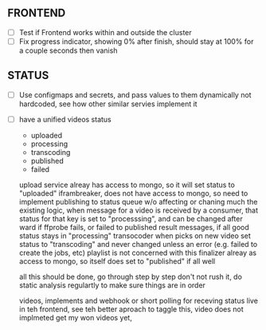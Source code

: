 ## FRONTEND

- [ ] Test if Frontend works within and outside the cluster
- [ ] Fix progress indicator, showing 0% after finish, should stay at 100% for a couple seconds then vanish

## STATUS

- [ ] Use configmaps and secrets, and pass values to them dynamically not hardcoded, see how other similar servies implement it

- [ ] have a unified videos status

  - uploaded
  - processing
  - transcoding
  - published
  - failed

  upload service alreay has access to mongo, so it will set status to "uploaded"
  iframbreaker, does not have access to mongo, so need to implement publishing to status queue w/o affecting or chaning much the existing logic, when message for a video is received by a consumer, that status for that key is set to "processsing", and can be changed after ward if ffprobe fails, or failed to published result messages, if all good status stays in "processing"
  transocoder when picks on new video set status to "transcoding" and never changed unless an error (e.g. failed to create the jobs, etc)
  playlist is not concerned with this
  finalizer alreay as access to mongo, so itself does set to "published" if all well

  all this should be done, go through step by step don't not rush it, do static analysis regulartly to make sure things are in order

  videos, implements and webhook or short polling for receving status live in teh frontend, see teh better aproach to taggle this, video does not implmeted get my won videos yet,

